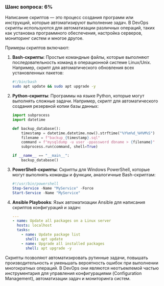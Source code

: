 ### Шанс вопроса: 6%

Написание скриптов — это процесс создания программ или инструкций, которые автоматизируют выполнение задач. В DevOps скрипты используются для автоматизации различных операций, таких как установка программного обеспечения, настройка серверов, мониторинг систем и многое другое.

Примеры скриптов включают:
1. **Bash-скрипты**: Простые командные файлы, которые выполняют последовательность команд в операционной системе Linux/Unix. Например, скрипт для автоматического обновления всех установленных пакетов:
   ```bash
   #!/bin/bash
   sudo apt update && sudo apt upgrade -y
   ```
2. **Python-скрипты**: Программы на языке Python, которые могут выполнять сложные задачи. Например, скрипт для автоматического создания резервной копии базы данных:
   ```python
   import subprocess
   import datetime

   def backup_database():
       timestamp = datetime.datetime.now().strftime("%Y%m%d_%H%M%S")
       filename = f"backup_{timestamp}.sql"
       command = f"mysqldump -u user -ppassword dbname > {filename}"
       subprocess.run(command, shell=True)

   if __name__ == "__main__":
       backup_database()
   ```
3. **PowerShell-скрипты**: Скрипты для Windows PowerShell, которые могут выполнять команды и функции, аналогичные Bash-скриптам:
   ```powershell
   #!/usr/bin/powershell
   Stop-Service -Name "MyService" -Force
   Start-Service -Name "MyService"
   ```
4. **Ansible Playbooks**: Язык автоматизации Ansible для написания скриптов конфигураций и задач:
   ```yaml
   ---
   - name: Update all packages on a Linux server
     hosts: localhost
     tasks:
       - name: Update package list
         shell: apt update
       - name: Upgrade all installed packages
         shell: apt upgrade -y
   ```

Скрипты позволяют автоматизировать рутинные задачи, повышать производительность и уменьшать вероятность ошибок при выполнении многократных операций. В DevOps они являются неотъемлемой частью инструментария для управления конфигурациями (Configuration Management), автоматизации задач и мониторинга систем.